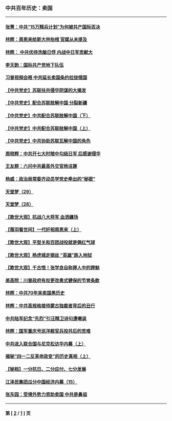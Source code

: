 ### 中共百年历史：卖国
---
#### [张菁：中共“15万精兵计划”为何被共产国际否决](../../pages/nf1176117/n13967677.md?09130430) 
#### [林辉：周恩来给斯大林抬棺 官媒从未提及](../../pages/nf1176117/n13961173.md?09130430) 
#### [林辉： 中共优待洗脑日俘 内战中日军贡献大](../../pages/nf1176117/n13624644.md?09130430) 
#### [李天韵：国际共产党地下队伍](../../pages/nf1176117/n13611808.md?09130430) 
#### [习普视频会晤 中共延长卖国条约拉拢俄国](../../pages/nf1176117/n13060971.md?09130430) 
#### [【中共党史】苏联扶共侵华阴谋的大揭发](../../pages/nf1176117/n13056050.md?09130430) 
#### [【中共党史】配合苏联肢解中国 分裂新疆](../../pages/nf1176117/n13040700.md?09130430) 
#### [【中共党史】中共配合苏联肢解中国（下）](../../pages/nf1176117/n13035660.md?09130430) 
#### [【中共党史】中共配合苏联肢解中国（上）](../../pages/nf1176117/n13030262.md?09130430) 
#### [【中共党史】中共协助苏联瓦解中国的角色](../../pages/nf1176117/n13018109.md?09130430) 
#### [周晓辉：中共开七大时暗中勾结日军 后感谢侵华](../../pages/nf1176117/n12921960.md?09130430) 
#### [王友群：六问中共最高外交官杨洁篪](../../pages/nf1176117/n12836495.md?09130430) 
#### [杨威：政治局常委齐动员学党史牵出的“秘密”](../../pages/nf1176117/n12764642.md?09130430) 
#### [天堂梦（29）](../../pages/nf1176117/n12408465.md?09130430) 
#### [天堂梦（28）](../../pages/nf1176117/n12408309.md?09130430) 
#### [【欺世大观】抗战八大将军 血洒疆场](../../pages/nf1176117/n12357044.md?09130430) 
#### [【薇羽看世间】一代奸相周恩来（上）](../../pages/nf1176117/n12401109.md?09130430) 
#### [【欺世大观】平型关和百团战役就是俩红气球](../../pages/nf1176117/n12359157.md?09130430) 
#### [【欺世大观】杨虎城走钢丝 “英雄”跌入地狱](../../pages/nf1176117/n12358840.md?09130430) 
#### [【欺世大观】千古恨！张学良自称罪人中的罪魁](../../pages/nf1176117/n12358629.md?09130430) 
#### [美高院：川普政府有权更改奥式健保的节育条款](../../pages/nf1176117/n12242171.md?09130430) 
#### [林辉：中共70年来卖国黑历史](../../pages/nf1176117/n11552181.md?09130430) 
#### [林辉：中共高规格接待蒙古独裁者背后的丑行](../../pages/nf1176117/n11225005.md?09130430) 
#### [中共陆军纪念“先烈”引汪精卫诗句遭嘲讽](../../pages/nf1176117/n11153345.md?09130430) 
#### [林辉：国军重庆号巡洋舰官兵投共后的苦难](../../pages/nf1176117/n10997801.md?09130430) 
#### [中共进入联合国与尼克松访华内幕（上）](../../pages/nf1176117/n10138788.md?09130430) 
#### [揭秘“四一二反革命政变”的历史真相（上）](../../pages/nf1176117/n9996650.md?09130430) 
#### [【秘档】一分抗日、二分应付、七分发展](../../pages/nf1176117/n9331484.md?09130430) 
#### [江泽民集团瓜分中国经济内幕（15）](../../pages/nf1176117/n9268584.md?09130430) 
#### [张东园：受境外势力资助卖国 中共是鼻祖](../../pages/nf1176117/n9272480.md?09130430) 

---
#### 第 [ [2](./2.md?09130430) / [1](./1.md?09130430) ] 页

